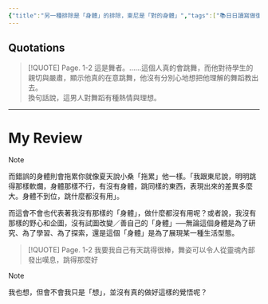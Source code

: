 ```yaml
---
{"title":"另一種排除是「身體」的排除，東尼是「對的身體」","tags":["📚日日讀寫做復健","reading_notes","literatures"],"annotation-target":null,"c-date:":"2025-05-08 12:32","quotation":"這是舞者。……這個人真的會跳舞，而他對待學生的親切與嚴肅，顯示他真的在意跳舞，他沒有分別心地想把他理解的舞蹈教出去。換句話說，這男人對舞蹈有種熱情與理想。","dg-publish":true,"permalink":"/閱讀/人魚紀/另一種排除是「身體」的排除，東尼是「對的身體」/","dgPassFrontmatter":true,"created":"2025-05-08T12:37:10.132+08:00","updated":"2025-05-10T22:00:24.000+08:00"}
---
```











## Quotations



> [!QUOTE] Page. 1-2 
  > 這是舞者。……這個人真的會跳舞，而他對待學生的親切與嚴肅，顯示他真的在意跳舞，他沒有分別心地想把他理解的舞蹈教出去。  
> 換句話說，這男人對舞蹈有種熱情與理想。


---

# My Review


> [!NOTE] 
> 
> 而錯誤的身體則會拖累你就像夏天說小桑「拖累」他一樣。「我跟東尼說，明明跳得那樣軟爛，身體那樣不行，有沒有身體，跳同樣的東西，表現出來的差異多麼大。身體不到位，跳什麼都沒有用」。
> 
> 而這會不會也代表著我沒有那樣的「身體」，做什麼都沒有用呢？或者說，我沒有那樣的野心和企圖，沒有試圖改變／善自己的「身體」──無論這個身體是為了研究、為了學習、為了探索，還是這個「身體」是為了展現某一種生活型態。

> [!QUOTE] Page. 1-2 
> 我要我自己有天跳得很棒，舞姿可以令人從靈魂內部發出嘆息，跳得那麼好


> [!NOTE] 
> 我也想，但會不會我只是「想」，並沒有真的做好這樣的覺悟呢？
